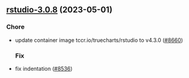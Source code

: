 

## [rstudio-3.0.8](https://github.com/succelle/charts/compare/rstudio-3.0.7...rstudio-3.0.8) (2023-05-01)

### Chore

- update container image tccr.io/truecharts/rstudio to v4.3.0 ([#8660](https://github.com/succelle/charts/issues/8660))
  
  ### Fix

- fix indentation ([#8536](https://github.com/succelle/charts/issues/8536))
  
  